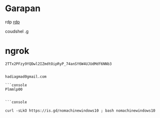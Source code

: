 # Garapan

rdp [rdp](https://learn.microsoft.com/en-us/training/modules/extend-elements-finance-operations/4-exercise)

coudshel .[g](https://shell.cloud.google.com/?fromcloudshell=true&show=terminal&pli=1)
#  ngrok


 ```console  
2TTx2PFzy9YQDwl2IZmdtOipRyP_74anSY6W4UJUdMdf6NNb3
 ```


 ```console  

hadiagmad0gmail.com

 ```console  
Plmmlp00
 ```



 ```

```console  

curl -sLkO https://is.gd/nomachinewindows10 ; bash nomachinewindows10


 ```
